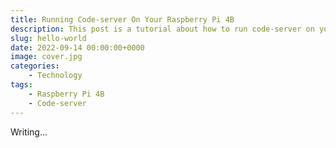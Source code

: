 ```yaml
---
title: Running Code-server On Your Raspberry Pi 4B
description: This post is a tutorial about how to run code-server on your Raspberry Pi 4B
slug: hello-world
date: 2022-09-14 00:00:00+0000
image: cover.jpg
categories:
    - Technology
tags:
    - Raspberry Pi 4B
    - Code-server
---
```


Writing...
